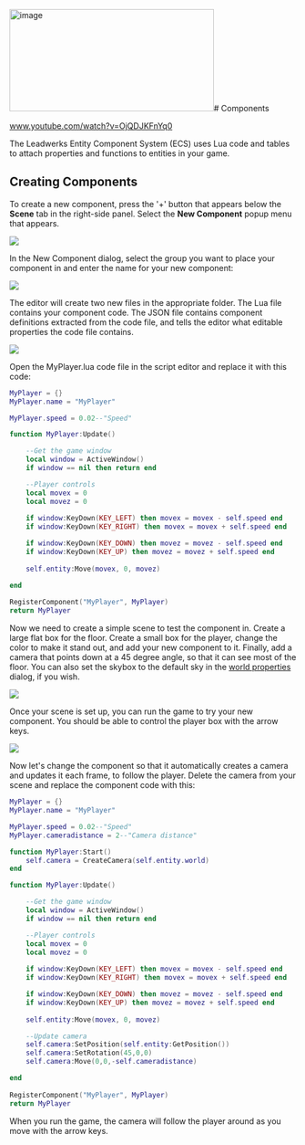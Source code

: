 <img width="359" height="179" alt="image" src="https://github.com/user-attachments/assets/d08e56ff-8eeb-4a03-9776-5ef66dee7b5b" /># Components

www.youtube.com/watch?v=OjQDJKFnYq0

The Leadwerks Entity Component System (ECS) uses Lua code and tables to attach properties and functions to entities in your game.

## Creating Components

To create a new component, press the '+' button that appears below the **Scene** tab in the right-side panel. Select the **New Component** popup menu that appears.

![](https://github.com/UltraEngine/Documentation/blob/master/Images/newcomponent.png?raw=true)

In the New Component dialog, select the group you want to place your component in and enter the name for your new component:

![](https://github.com/UltraEngine/Documentation/blob/master/Images/myplayercomponent.png?raw=true)

The editor will create two new files in the appropriate folder. The Lua file contains your component code. The JSON file contains component definitions extracted from the code file, and tells the editor what editable properties the code file contains.

![](https://github.com/UltraEngine/Documentation/blob/master/Images/myplayercomponent2.png?raw=true)

Open the MyPlayer.lua code file in the script editor and replace it with this code:

```lua
MyPlayer = {}
MyPlayer.name = "MyPlayer"

MyPlayer.speed = 0.02--"Speed"

function MyPlayer:Update()

	--Get the game window
	local window = ActiveWindow()
	if window == nil then return end

	--Player controls
	local movex = 0
	local movez = 0
	
	if window:KeyDown(KEY_LEFT) then movex = movex - self.speed end
	if window:KeyDown(KEY_RIGHT) then movex = movex + self.speed end

	if window:KeyDown(KEY_DOWN) then movez = movez - self.speed end
	if window:KeyDown(KEY_UP) then movez = movez + self.speed end
	
	self.entity:Move(movex, 0, movez)

end
 
RegisterComponent("MyPlayer", MyPlayer)
return MyPlayer
```

Now we need to create a simple scene to test the component in. Create a large flat box for the floor. Create a small box for the player, change the color to make it stand out, and add your new component to it. Finally, add a camera that points down at a 45 degree angle, so that it can see most of the floor. You can also set the skybox to the default sky in the [world properties](worldsettings.md) dialog, if you wish.

![](https://github.com/UltraEngine/Documentation/blob/master/Images/myplayercomponent3.png?raw=true)

Once your scene is set up, you can run the game to try your new component. You should be able to control the player box with the arrow keys.

![](https://github.com/UltraEngine/Documentation/blob/master/Images/myplayercomponent4.png?raw=true)

Now let's change the component so that it automatically creates a camera and updates it each frame, to follow the player. Delete the camera from your scene and replace the component code with this:

```lua
MyPlayer = {}
MyPlayer.name = "MyPlayer"

MyPlayer.speed = 0.02--"Speed"
MyPlayer.cameradistance = 2--"Camera distance"

function MyPlayer:Start()
	self.camera = CreateCamera(self.entity.world)
end

function MyPlayer:Update()

	--Get the game window
	local window = ActiveWindow()
	if window == nil then return end

	--Player controls
	local movex = 0
	local movez = 0
	
	if window:KeyDown(KEY_LEFT) then movex = movex - self.speed end
	if window:KeyDown(KEY_RIGHT) then movex = movex + self.speed end

	if window:KeyDown(KEY_DOWN) then movez = movez - self.speed end
	if window:KeyDown(KEY_UP) then movez = movez + self.speed end
	
	self.entity:Move(movex, 0, movez)

	--Update camera
	self.camera:SetPosition(self.entity:GetPosition())
	self.camera:SetRotation(45,0,0)
	self.camera:Move(0,0,-self.cameradistance)

end
 
RegisterComponent("MyPlayer", MyPlayer)
return MyPlayer
```
When you run the game, the camera will follow the player around as you move with the arrow keys.
